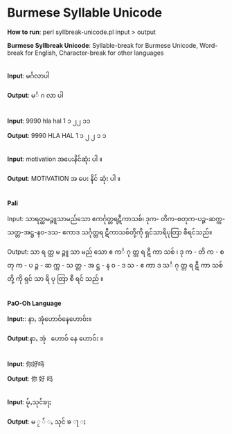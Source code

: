 Burmese Syllable Unicode
=====================

**How to run**: perl syllbreak-unicode.pl input > output

**Burmese Syllbreak Unicode**: Syllable-break for Burmese Unicode, Word-break for English, Character-break for other languages <br /> <br />


**Input**: မင်္ဂလာပါ

**Output**: မင်္ ဂ လာ ပါ <br /> <br />


**Input**: 9990 hla hal 1 ၁ ၂၂ ၁၁

**Output**: 9990  HLA  HAL  1  ၁  ၂ ၂  ၁ ၁ <br /> <br />


**Input**: motivation အပေးနိင်ဆုံး ပါ ။

**Output**: MOTIVATION အ ပေး နိင် ဆုံး ပါ ။ <br /> <br />

**Pali**

Input: သာရတ္ထမဉ္ဇူသာမည်သော ဧကင်္ဂုတ္တရဋီကာသစ်၊ ဒုက- တိက-စတုက-ပဉ္ဇ-ဆက္က-သတ္တ-အဋ္ဌ-နဝ-ဒသ- ဧကာဒ သင်္ဂုတ္တရ ဋီကာသစ်တို့ကို ရှင်သာရိပုတြာ စီရင်သည်။

Output: သာ ရ တ္ထ မ ဉ္ဇူ သာ မည် သော   ဧ ကင်္ ဂု တ္တ ရ ဋီ ကာ သစ် ၊   ဒု က -   တိ က - စ တု က - ပ ဉ္ဇ - ဆ က္က - သ တ္တ - အ ဋ္ဌ - န ဝ - ဒ သ -   ဧ ကာ ဒ   သင်္ ဂု တ္တ ရ   ဋီ ကာ သစ် တို့ ကို   ရှင် သာ ရိ ပု တြာ   စီ ရင် သည် ။ <br /> <br />



**PaO-Oh Language**

**Input:**: နာꩻ အုံ‌‌ဟောဝ်နေဟောဝ်း။

**Output**:နာꩻ   အုံ ‌ ‌ ဟောဝ် နေ ဟောဝ်း ။<br /> <br />



**Input**: 你好吗

**Output**: 你 好 吗 <br /> <br />


**Input**: မႂ်ႇသုင်ၶႃႈ

**Output**: မ ႂ ် ႇ သုင် ၶ ႃ ႈ <br /> <br />
